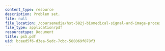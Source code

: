 ```yaml
---
content_type: resource
description: Problem set.
file: null
file_location: /coursemedia/hst-582j-biomedical-signal-and-image-processing-spring-2007/bceed5f6d3ea5edc7cbc580869f878f3_ps5.pdf
file_type: application/pdf
resourcetype: Document
title: ps5.pdf
uid: bceed5f6-d3ea-5edc-7cbc-580869f878f3
---
```

